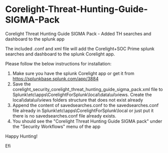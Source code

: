 # Corelight-Threat-Hunting-Guide-SIGMA-Pack
Corelight Threat Hunting Guide SIGMA Pack - Added TH searches and dashboard to the splunk app

The included .conf and xml file will add the Corelight+SOC Prime splunk searches and dashboard to the splunk Corelight app.

Please follow the below instructions for installation:

1. Make sure you have the splunk Corelight app or get it from https://splunkbase.splunk.com/app/3884
2. Save the corelight_security_corelight_threat_hunting_guide_sigma_pack.xml file to Splunk\etc\apps\CorelightForSplunk\local\data\ui\views.
   Create the local\data\ui\views folders structure that does not exist already
3. Append the content of savedsearches.conf to the savedsearches.conf file already in Splunk\etc\apps\CorelightForSplunk\local or just put it
   there is no savedsearches.conf file already exists.
4. You should see the "Corelight Threat Hunting Guide SIGMA pack" under the "Security Workflows" menu of the app

Happy Hunting!

Efi
